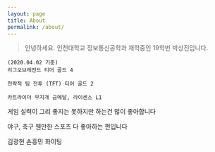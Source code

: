 ```yaml
---
layout: page
title: About
permalink: /about/
---
```

> 안녕하세요. 인천대학교 정보통신공학과 재학중인 19학번 박상진입니다.

~~~
(2020.04.02 기준)
리그오브레전드 티어 골드 4

전략적 팀 전투 (TFT) 티어 골드 2

카트라이더 무지개 금메달, 라이센스 L1
~~~
게임 실력이 그리 좋지는 못하지만 하는건 많이 좋아합니다

야구, 축구 웬만한 스포츠 다 좋아하는 편입니다

김광현 손흥민 화이팅
